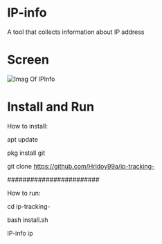 # IP-info
A tool that collects information about IP address

# Screen
![Imag Of IPInfo](https://i.ibb.co/SRcgq3R/IMG.jpg)

# Install and Run
How to install:

apt update

pkg install git

git clone https://github.com/Hridoy99a/ip-tracking-

########################


How to run:

cd ip-tracking-

bash install.sh

IP-info ip
